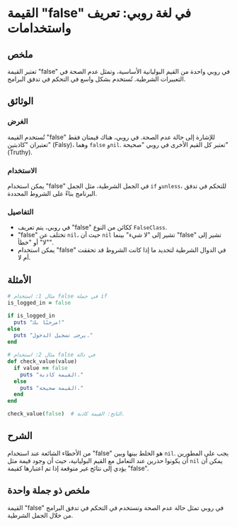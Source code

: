 <!--
Meta Description: # القيمة "false" في لغة روبي: تعريف واستخدامات ## ملخص تعتبر القيمة "false" في روبي واحدة من القيم البوليانية الأساسية، وتمثل عدم الصحة في التعبيرات ا...
Meta Keywords: false, القيمة, روبي, nil, استخدام
-->

# القيمة "false" في لغة روبي: تعريف واستخدامات

## ملخص
تعتبر القيمة "false" في روبي واحدة من القيم البوليانية الأساسية، وتمثل عدم الصحة في التعبيرات الشرطية. تُستخدم بشكل واسع في التحكم في تدفق البرامج.

## الوثائق
### الغرض
تُستخدم القيمة "false" للإشارة إلى حالة عدم الصحة. في روبي، هناك قيمتان فقط تعتبران "كاذبتين" (Falsy)، وهما `false` و`nil`. تعتبر كل القيم الأخرى في روبي "صحيحة" (Truthy).

### الاستخدام
يمكن استخدام "false" في الجمل الشرطية، مثل الجمل `if` و`unless`، للتحكم في تدفق البرنامج بناءً على الشروط المحددة.

### التفاصيل
- في روبي، يتم تعريف "false" ككائن من النوع `FalseClass`.
- "false" تختلف عن `nil`، حيث أن `nil` تشير إلى "لا شيء" بينما "false" تشير إلى "لا" أو "خطأ".
- يمكن استخدام "false" في الدوال الشرطية لتحديد ما إذا كانت الشروط قد تحققت أم لا.

## الأمثلة
```ruby
# مثال 1: استخدام false في جملة if
is_logged_in = false

if is_logged_in
  puts "مرحبًا بك!"
else
  puts "يرجى تسجيل الدخول."
end

# مثال 2: استخدام false في دالة
def check_value(value)
  if value == false
    puts "القيمة كاذبة."
  else
    puts "القيمة صحيحة."
  end
end

check_value(false)  # الناتج: القيمة كاذبة.
```

## الشرح
من الأخطاء الشائعة عند استخدام "false" هو الخلط بينها وبين `nil`. يجب على المطورين أن يكونوا حذرين عند التعامل مع القيم البوليانية، حيث أن وجود قيمة مثل `nil` يمكن أن يؤدي إلى نتائج غير متوقعة إذا تم اعتبارها كقيمة "false".

## ملخص ذو جملة واحدة
القيمة "false" في روبي تمثل حالة عدم الصحة وتستخدم في التحكم في تدفق البرامج من خلال الجمل الشرطية.